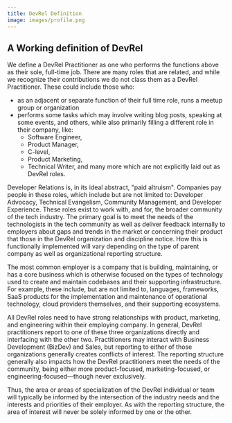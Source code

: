 ```yaml
---
title: DevRel Definition
image: images/profile.png
---
```


## A Working definition of DevRel

We define a DevRel Practitioner as one who performs the functions above as their sole, full-time job. There are many roles that are related, and while we recognize their contributions we do not class them as a DevRel Practitioner. These could include those who: 
- as an adjacent or separate function of their full time role, runs a meetup group or organization
- performs some tasks which may involve writing blog posts, speaking at some events, and others, while also primarily filling a different role in their company, like: 
   - Software Engineer, 
   - Product Manager, 
   - C-level, 
   - Product Marketing, 
   - Technical Writer, 
and many more which are not explicitly laid out as DevRel roles.  

Developer Relations is, in its ideal abstract, "paid altruism". Companies pay people in these roles, which include but are not limited to: Developer Advocacy, Technical Evangelism, Community Management, and Developer Experience. These roles exist to work with, and for, the broader community of the tech industry. The primary goal is to meet the needs of the technologists in the tech community as well as deliver feedback internally to employers about gaps and trends in the market or concerning their product that those in the DevRel organization and discipline notice. How this is functionally implemented will vary depending on the type of parent company as well as organizational reporting structure.

The most common employer is a company that is building, maintaining, or has a core business which is otherwise focused on the types of technology used to create and maintain codebases and their supporting infrastructure. For example, these include, but are not limited to, languages, frameworks, SaaS products for the implementation and maintenance of operational technology, cloud providers themselves, and their supporting ecosystems.

All DevRel roles need to have strong relationships with product, marketing, and engineering within their employing company. In general, DevRel practitioners report to one of these three organizations directly and interfacing with the other two. Practitioners may interact with  Business Development (BizDev) and Sales, but reporting to either of those organizations generally creates conflicts of interest. The reporting structure generally also impacts how the DevRel practitioners meet the needs of the community, being either more product-focused, marketing-focused, or engineering-focused—though never exclusively.

Thus, the area or areas of specialization of the DevRel individual or team will typically be informed by the intersection of the industry needs and the interests and priorities of their employer. As with the reporting structure, the area of interest will never be solely informed by one or the other.